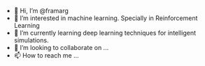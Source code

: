 - 👋 Hi, I’m @framarg
- 👀 I’m interested in machine learning. Specially in Reinforcement Learning
- 🌱 I’m currently learning deep learning techniques for intelligent simulations.
- 💞️ I’m looking to collaborate on ...
- 📫 How to reach me ...

<!---
framarg/framarg is a ✨ special ✨ repository because its `README.md` (this file) appears on your GitHub profile.
You can click the Preview link to take a look at your changes.
--->
